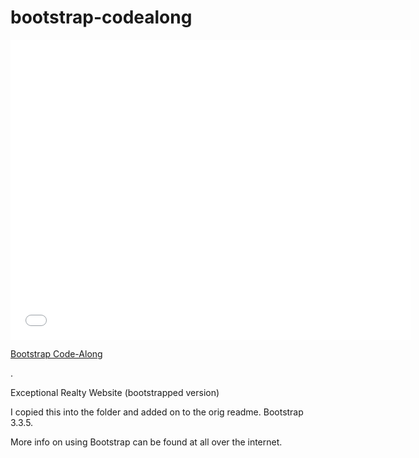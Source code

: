 # bootstrap-codealong

<iframe width="640" height="480" src="//www.youtube.com/embed/o5UCDvaNLd8?rel=0&modestbranding=1" frameborder="0" allowfullscreen></iframe>

<p><a href="https://www.youtube.com/watch?v=o5UCDvaNLd8">Bootstrap Code-Along</a></p>.

Exceptional Realty Website (bootstrapped version)

I copied this into the folder and added on to the orig readme. Bootstrap 3.3.5. 

More info on using Bootstrap can be found at all over the internet. 

